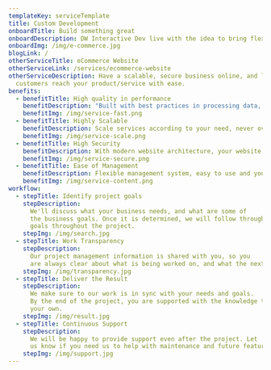 ```yaml
---
templateKey: serviceTemplate
title: Custom Development
onboardTitle: Build something great
onboardDescription: DW Interactive Dev live with the idea to bring flexibility in development, bring your idea to life.
onboardImg: /img/e-commerce.jpg
blogLink: /
otherServiceTitle: eCommerce Website
otherServiceLink: /services/ecommerce-website
otherServiceDescription: Have a scalable, secure business online, and let new
  customers reach your product/service with ease.
benefits:
  - benefitTitle: High quality in performance
    benefitDescription: "Built with best practices in processing data, images, and functionalities. Make your application as fast as possible "
    benefitImg: /img/service-fast.png
  - benefitTitle: Highly Scalable
    benefitDescription: Scale services according to your need, never overpay services that you don't need.
    benefitImg: /img/service-scale.png
  - benefitTitle: High Security
    benefitDescription: With modern website architecture, your website data are in good hands.
    benefitImg: /img/service-secure.png
  - benefitTitle: Ease of Management
    benefitDescription: Flexible management system, easy to use and you can customize it freely
    benefitImg: /img/service-content.png
workflow:
  - stepTitle: Identify project goals
    stepDescription:
      We'll discuss what your business needs, and what are some of
      the business goals. Once it is determined, we will follow through on those
      goals throughout the project.
    stepImg: /img/search.jpg
  - stepTitle: Work Transparency
    stepDescription:
      Our project management information is shared with you, so you
      are always clear about what is being worked on, and what the next step is.
    stepImg: /img/transparency.jpg
  - stepTitle: Deliver the Result
    stepDescription:
      We make sure to our work is in sync with your needs and goals.
      By the end of the project, you are supported with the knowledge to go on
      your own.
    stepImg: /img/result.jpg
  - stepTitle: Continuous Support
    stepDescription:
      We will be happy to provide support even after the project. Let
      us know if you need us to help with maintenance and future feature.
    stepImg: /img/support.jpg
---
```

